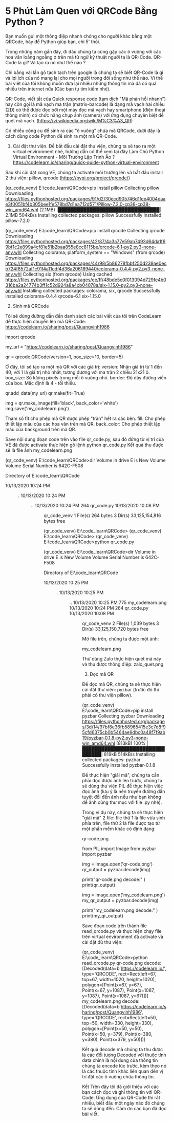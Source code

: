 # 5 Phút Làm Quen với QRCode Bằng Python ?

Bạn muốn gửi một thông điệp nhanh chóng cho người khác bằng một QRCode, hãy để Python giúp bạn, chỉ 5' thôi.

Trong những năm gần đây, đi đâu chúng ta cũng gặp các ô vuông với các hoa văn loằng ngoằng ở trên mà từ ngữ kỹ thuật người ta là QR-Code. QR-Code là gì? Và tạo ra nó như thế nào ? 

Chỉ bằng vài lần gõ tạch tạch trên google là chúng ta sẽ biết QR-Code là gì và lợi ích của nó mang lại cho mọi người trong đời sống như thế nào. Vì thế bài viết của tôi không muốn đưa lại nhiều những thông tin mà đã có quá nhiều trên internet nữa (Các bạn tự tìm kiếm nhé).

QR-Code, viết tắt của Quick response code (tạm dịch "Mã phản hồi nhanh") hay còn gọi là mã vạch ma trận (matrix-barcode) là dạng mã vạch hai chiều (2D) có thể được đọc bởi một máy đọc mã vạch hay smartphone (điện thoại thông minh) có chức năng chụp ảnh (camera) với ứng dụng chuyên biệt để quét mã vạch. (https://vi.wikipedia.org/wiki/M%C3%A3_QR)

Có nhiều công cụ để sinh ra các "ô vuông" chứa mã QRCode, dưới đây là cách dùng code Python để sinh ra một mã QR-Code.
1. Cài đặt thư viện.
Để bắt đầu cài đặt thư viện, chúng ta sẽ tạo ra một virtual environment nhé, hướng dẫn có thể xem tại đây Làm Chủ Python Virtual Environment - Môi Trường Lập Trình Ảo ?
 https://codelearn.io/sharing/quick-quide-python-virtual-environment

Sau khi cài đặt xong VE, chúng ta activate môi trường lên và bắt đầu install 2 thư viện: pillow, qrcode (https://pypi.org/project/qrcode/)

(qr_code_venv) E:\code_learn\QRCode>pip install pillow
Collecting pillow
  Downloading https://files.pythonhosted.org/packages/91/d2/30ecd905746d1fee4004daae3f0051bf4b305bee1fe578bd7d1ea712d571/Pillow-7.2.0-cp38-cp38-win_amd64.whl (2.1MB)
     |████████████████████████████████| 2.1MB 504kB/s
Installing collected packages: pillow
Successfully installed pillow-7.2.0

(qr_code_venv) E:\code_learn\QRCode>pip install qrcode
Collecting qrcode
  Downloading https://files.pythonhosted.org/packages/42/87/4a3a77e59ab7493d64da1f69bf1c2e899a4cf81e51b2baa855e8cc8115be/qrcode-6.1-py2.py3-none-any.whl
Collecting colorama; platform_system == "Windows" (from qrcode)
  Downloading https://files.pythonhosted.org/packages/44/98/5b86278fbbf250d239ae0ecb724f8572af1c91f4a11edf4d36a206189440/colorama-0.4.4-py2.py3-none-any.whl
Collecting six (from qrcode)
  Using cached https://files.pythonhosted.org/packages/ee/ff/48bde5c0f013094d729fe4b0316ba2a24774b3ff1c52d924a8a4cb04078a/six-1.15.0-py2.py3-none-any.whl
Installing collected packages: colorama, six, qrcode
Successfully installed colorama-0.4.4 qrcode-6.1 six-1.15.0

2. Sinh mã QRCode 

Tôi sẽ dùng đường dẫn đến danh sách các bài viết của tôi trên CodeLearn để thực hiện chuyển lên mã QR-Code: https://codelearn.io/sharing/post/Quangvinh1986


import qrcode

my_url = "https://codelearn.io/sharing/post/Quangvinh1986"

qr = qrcode.QRCode(version=1, box_size=10, border=5)


Ở đây, tôi sẽ tạo ra một mã QR với các giá trị: 
version: Nhận giá trị từ 1 đến 40; với 1 là giá trị nhỏ nhất, tương đương với ma trận 2 chiều 21x21 ô.
box_size: Số lượng pixels trong mỗi ô vuông nhỏ.
border: Độ dày đường viền của box. Mặc định là 4 - tối thiểu.


qr.add_data(my_url)
qr.make(fit=True)

img = qr.make_image(fill='black', back_color='white')
img.save('my_codelearn.png')

Tham số fit cho phép mã QR được phép "tràn" hết ra các bên. 
fill: Cho phép thiết lập màu của các hoa văn trên mã QR.
back_color: Cho phép thiết lập màu của background trên mã QR.

Save nội dung đoạn code trên vào file qr_code.py, sau đó đứng từ vị trí của VE đã được activate thực hiện gõ lệnh python qr_code.py
Kết quả thu được sẽ là file ảnh my_codelearn.png

(qr_code_venv) E:\code_learn\QRCode>dir
 Volume in drive E is New Volume
 Volume Serial Number is 642C-F508

 Directory of E:\code_learn\QRCode

10/13/2020  10:24 PM    <DIR>          .
10/13/2020  10:24 PM    <DIR>          ..
10/13/2020  10:24 PM               264 qr_code.py
10/13/2020  10:08 PM    <DIR>          qr_code_venv
               1 File(s)            264 bytes
               3 Dir(s)  33,125,154,816 bytes free

(qr_code_venv) E:\code_learn\QRCode>
(qr_code_venv) E:\code_learn\QRCode>
(qr_code_venv) E:\code_learn\QRCode>python qr_code.py

(qr_code_venv) E:\code_learn\QRCode>dir
 Volume in drive E is New Volume
 Volume Serial Number is 642C-F508

 Directory of E:\code_learn\QRCode

10/13/2020  10:25 PM    <DIR>          .
10/13/2020  10:25 PM    <DIR>          ..
10/13/2020  10:25 PM               775 my_codelearn.png
10/13/2020  10:24 PM               264 qr_code.py
10/13/2020  10:08 PM    <DIR>          qr_code_venv
               2 File(s)          1,039 bytes
               3 Dir(s)  33,125,150,720 bytes free

Mở file trên, chúng ta được một ảnh: 

my_codelearn.png


Thử dùng Zalo thực hiện quét mã này và thu được thông điệp: 
zalo_quet.png


3. Đọc mã QR

Để đọc mã QR, chúng ta sẽ thực hiện cài đặt thư viện: pyzbar (trước đó thì phải có thư viện pillow).

(qr_code_venv) E:\code_learn\QRCode>pip install pyzbar
Collecting pyzbar
  Downloading https://files.pythonhosted.org/packages/3d/14/97bf8e36fb58965415e3c7d8f95cfd6375cb0b5464ae9dbc0a48f7f9ab19/pyzbar-0.1.8-py2.py3-none-win_amd64.whl (813kB)
    100% |████████████████████████████████| 819kB 514kB/s
Installing collected packages: pyzbar
Successfully installed pyzbar-0.1.8


Để thực hiện "giải mã", chúng ta cần phải đọc được ảnh lên trước, chúng ta sẽ dùng thư viện PIL để thực hiện việc đọc ảnh (lưu ý là nên truyền đường dẫn tuyệt đối đến ảnh nếu như bạn không để ảnh cùng thư mục với file .py nhé).

Trong ví dụ này, chúng ta sẽ thực hiện "giải mã" 2 file: file thứ 1 là file vừa sinh phía trên, file thứ 2 là file được tạo từ một phần mềm khác có định dạng: 

qr-code.png


from PIL import Image
from pyzbar import pyzbar

img = Image.open('qr-code.png')
qr_output = pyzbar.decode(img)

print("qr-code.png decode:" )
print(qr_output)

img = Image.open('my_codelearn.png')
my_qr_output = pyzbar.decode(img)

print("my_codelearn.png decode:" )
print(my_qr_output)

Save đoạn code trên thành file read_qrcode.py và thực hiện chạy file trên virtual environment đã activate và cài đặt đủ thư viện: 

(qr_code_venv) E:\code_learn\QRCode>python read_qrcode.py
qr-code.png decode:
[Decoded(data=b'https://codelearn.io/', type='QRCODE', rect=Rect(left=67, top=67, width=1020, height=1020), polygon=[Point(x=67, y=67), Point(x=67, y=1087), Point(x=1087, y=1087), Point(x=1087, y=67)])]
my_codelearn.png decode:
[Decoded(data=b'https://codelearn.io/sharing/post/Quangvinh1986', type='QRCODE', rect=Rect(left=50, top=50, width=330, height=330), polygon=[Point(x=50, y=50), Point(x=50, y=379), Point(x=380, y=380), Point(x=379, y=50)])]

Kết quả decode mà chúng ta thu được là các đối tượng Decoded với thuộc tính data chính là nội dung của thông tin chúng ta encode lúc trước, kèm theo nó là các thuộc tính khác liên quan đến vị trí đặt các ô vuông chứa thông tin. 

Kết
Trên đây tôi đã giới thiệu với các bạn cách đọc và ghi thông tin với QR-Code. Ứng dụng của QR-Code thì rất nhiều, biết đâu một ngày nào đó chúng ta sẽ dùng đến. 
Cảm ơn các bạn đã đọc bài viết. 

